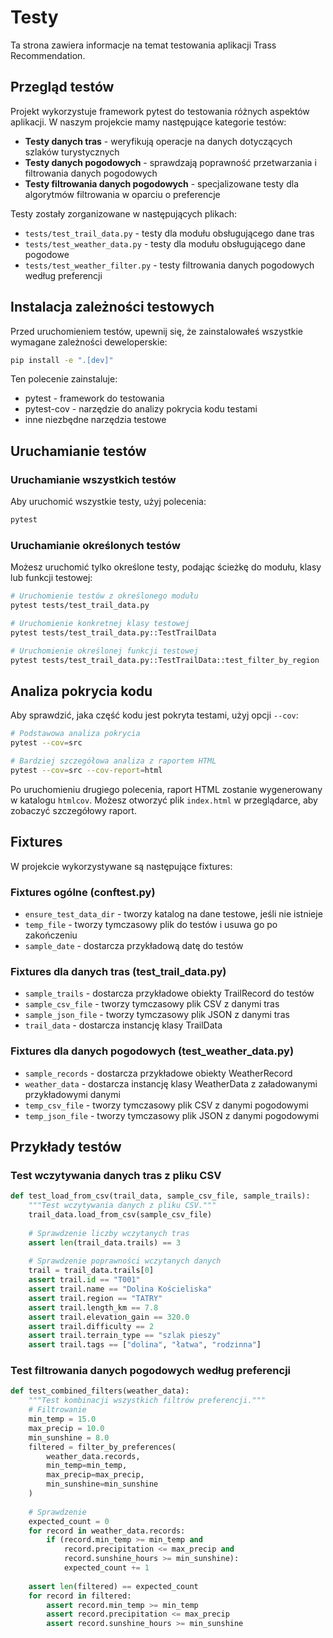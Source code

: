# Testy

Ta strona zawiera informacje na temat testowania aplikacji Trass Recommendation.

## Przegląd testów

Projekt wykorzystuje framework pytest do testowania różnych aspektów aplikacji. W naszym projekcie mamy następujące kategorie testów:

- **Testy danych tras** - weryfikują operacje na danych dotyczących szlaków turystycznych
- **Testy danych pogodowych** - sprawdzają poprawność przetwarzania i filtrowania danych pogodowych
- **Testy filtrowania danych pogodowych** - specjalizowane testy dla algorytmów filtrowania w oparciu o preferencje

Testy zostały zorganizowane w następujących plikach:
- `tests/test_trail_data.py` - testy dla modułu obsługującego dane tras
- `tests/test_weather_data.py` - testy dla modułu obsługującego dane pogodowe
- `tests/test_weather_filter.py` - testy filtrowania danych pogodowych według preferencji

## Instalacja zależności testowych

Przed uruchomieniem testów, upewnij się, że zainstalowałeś wszystkie wymagane zależności deweloperskie:

```bash
pip install -e ".[dev]"
```

Ten polecenie zainstaluje:
- pytest - framework do testowania
- pytest-cov - narzędzie do analizy pokrycia kodu testami
- inne niezbędne narzędzia testowe

## Uruchamianie testów

### Uruchamianie wszystkich testów

Aby uruchomić wszystkie testy, użyj polecenia:

```bash
pytest
```

### Uruchamianie określonych testów

Możesz uruchomić tylko określone testy, podając ścieżkę do modułu, klasy lub funkcji testowej:

```bash
# Uruchomienie testów z określonego modułu
pytest tests/test_trail_data.py

# Uruchomienie konkretnej klasy testowej
pytest tests/test_trail_data.py::TestTrailData

# Uruchomienie określonej funkcji testowej
pytest tests/test_trail_data.py::TestTrailData::test_filter_by_region
```

## Analiza pokrycia kodu

Aby sprawdzić, jaka część kodu jest pokryta testami, użyj opcji `--cov`:

```bash
# Podstawowa analiza pokrycia
pytest --cov=src

# Bardziej szczegółowa analiza z raportem HTML
pytest --cov=src --cov-report=html
```

Po uruchomieniu drugiego polecenia, raport HTML zostanie wygenerowany w katalogu `htmlcov`. Możesz otworzyć plik `index.html` w przeglądarce, aby zobaczyć szczegółowy raport.

## Fixtures

W projekcie wykorzystywane są następujące fixtures:

### Fixtures ogólne (conftest.py)

- `ensure_test_data_dir` - tworzy katalog na dane testowe, jeśli nie istnieje
- `temp_file` - tworzy tymczasowy plik do testów i usuwa go po zakończeniu
- `sample_date` - dostarcza przykładową datę do testów

### Fixtures dla danych tras (test_trail_data.py)

- `sample_trails` - dostarcza przykładowe obiekty TrailRecord do testów
- `sample_csv_file` - tworzy tymczasowy plik CSV z danymi tras
- `sample_json_file` - tworzy tymczasowy plik JSON z danymi tras
- `trail_data` - dostarcza instancję klasy TrailData

### Fixtures dla danych pogodowych (test_weather_data.py)

- `sample_records` - dostarcza przykładowe obiekty WeatherRecord
- `weather_data` - dostarcza instancję klasy WeatherData z załadowanymi przykładowymi danymi
- `temp_csv_file` - tworzy tymczasowy plik CSV z danymi pogodowymi
- `temp_json_file` - tworzy tymczasowy plik JSON z danymi pogodowymi

## Przykłady testów

### Test wczytywania danych tras z pliku CSV

```python
def test_load_from_csv(trail_data, sample_csv_file, sample_trails):
    """Test wczytywania danych z pliku CSV."""
    trail_data.load_from_csv(sample_csv_file)
    
    # Sprawdzenie liczby wczytanych tras
    assert len(trail_data.trails) == 3
    
    # Sprawdzenie poprawności wczytanych danych
    trail = trail_data.trails[0]
    assert trail.id == "T001"
    assert trail.name == "Dolina Kościeliska"
    assert trail.region == "TATRY"
    assert trail.length_km == 7.8
    assert trail.elevation_gain == 320.0
    assert trail.difficulty == 2
    assert trail.terrain_type == "szlak pieszy"
    assert trail.tags == ["dolina", "łatwa", "rodzinna"]
```

### Test filtrowania danych pogodowych według preferencji

```python
def test_combined_filters(weather_data):
    """Test kombinacji wszystkich filtrów preferencji."""
    # Filtrowanie
    min_temp = 15.0
    max_precip = 10.0
    min_sunshine = 8.0
    filtered = filter_by_preferences(
        weather_data.records,
        min_temp=min_temp,
        max_precip=max_precip,
        min_sunshine=min_sunshine
    )
    
    # Sprawdzenie
    expected_count = 0
    for record in weather_data.records:
        if (record.min_temp >= min_temp and 
            record.precipitation <= max_precip and 
            record.sunshine_hours >= min_sunshine):
            expected_count += 1
            
    assert len(filtered) == expected_count
    for record in filtered:
        assert record.min_temp >= min_temp
        assert record.precipitation <= max_precip
        assert record.sunshine_hours >= min_sunshine
```
